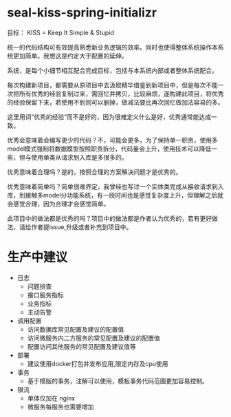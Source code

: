 # seal-kiss-spring-initializr
目标： KISS = Keep It Simple & Stupid

统一的代码结构可有效提高熟悉新业务逻辑的效率。同时也使得整体系统操作本系统更加简单。我想这是约定大于配置的延伸。

系统，是每个小细节相互配合完成目标，包括与本系统内部或者整体系统配合。

每次构建新项目，都需要从原项目中去汲取精华借鉴到新项目中，但是每次不能一次把所有优秀的经验复制过来，需回忆并拷贝，比较麻烦，遂构建此项目，将优秀的经验保留下来，若使用不到则可以删掉，做减法要比再次回忆做加法容易的多。

这里用词“优秀的经验”而不是好的，因为很难定义什么是好，优秀通常能达成一致。

优秀会意味着会编写更少的代码？不，可能会更多，为了保持单一职责，使用多model模式强制将数据模型按照职责拆分，代码量会上升，使用技术可以降低一些，但与使用单类从请求到入库是多很多的。

优秀意味着合理吗？是的，按照合理的方案解决问题才是优秀的。

优秀意味着简单吗？简单很难界定，我曾经也写过一个实体类完成从接收请求到入库，到接触多model分功能系统，有一段时间也是感觉复杂度上升，但理解之后就会感觉合理，因为合理才会感觉简单。

此项目中的做法都是优秀的吗？项目中的做法都是作者认为优秀的，若有更好做法，请给作者提issue,升级或者补充到项目中。

# 生产中建议
* 日志
  * 问题排查
  * 接口服务指标
  * 业务指标
  * 主动告警
* 调用配置
  * 访问数据库常见配置及建议的配置值
  * 访问微服务内二方服务的常见配置及建议的配置值
  * 配置访问其他服务的常见配置及建议值等
* 部署
  * 建议使用docker打包并发布应用,限定内存及cpu使用
* 事务
  * 基于模版的事务，注解可以使用，模板事务代码范围更加容易控制。
* 限流
  * 单体仅加在 nginx
  * 微服务每服务也需要增加
